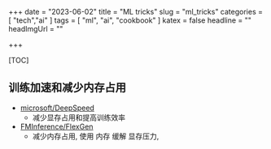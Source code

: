 +++
date = "2023-06-02"
title = "ML tricks"
slug = "ml_tricks"
categories = [ "tech","ai" ]
tags = [ "ml", "ai", "cookbook" ]
katex = false
headline = ""
headImgUrl = ""

+++



[TOC]



## 训练加速和减少内存占用

* [microsoft/DeepSpeed](https://github.com/microsoft/DeepSpeed)
  * 减少显存占用和提高训练效率
* [FMInference/FlexGen](https://github.com/FMInference/FlexGen)
  * 减少内存占用, 使用 内存 缓解 显存压力, 